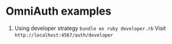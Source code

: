 # OmniAuth examples

1. Using developer strategy
   `bundle ex ruby developer.rb`
   Visit `http://localhost:4567/auth/developer`
